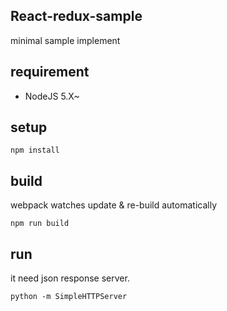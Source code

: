 
## React-redux-sample

minimal sample implement

## requirement

- NodeJS 5.X~

## setup

`npm install`

## build

webpack watches update & re-build automatically

`npm run build`

## run 

it need json response server.

`python -m SimpleHTTPServer`